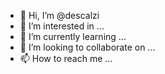 - 👋 Hi, I’m @descalzi
- 👀 I’m interested in ...
- 🌱 I’m currently learning ...
- 💞️ I’m looking to collaborate on ...
- 📫 How to reach me ...

<!---
descalzi/descalzi is a ✨ special ✨ repository because its `README.md` (this file) appears on your GitHub profile.
You can click the Preview link to take a look at your changes.
--->
